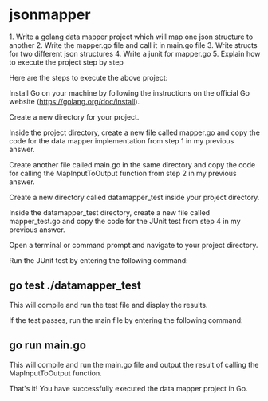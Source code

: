 # jsonmapper

1\. Write a golang data mapper project which will map one json structure
to another 2. Write the mapper.go file and call it in main.go file 3.
Write structs for two different json structures 4. Write a junit for
mapper.go 5. Explain how to execute the project step by step

Here are the steps to execute the above project:

Install Go on your machine by following the instructions on the official
Go website (https://golang.org/doc/install).

Create a new directory for your project.

Inside the project directory, create a new file called mapper.go and
copy the code for the data mapper implementation from step 1 in my
previous answer.

Create another file called main.go in the same directory and copy the
code for calling the MapInputToOutput function from step 2 in my
previous answer.

Create a new directory called datamapper_test inside your project
directory.

Inside the datamapper_test directory, create a new file called
mapper_test.go and copy the code for the JUnit test from step 4 in my
previous answer.

Open a terminal or command prompt and navigate to your project
directory.

Run the JUnit test by entering the following command:

## go test ./datamapper_test

This will compile and run the test file and display the results.

If the test passes, run the main file by entering the following command:

## go run main.go

This will compile and run the main.go file and output the result of
calling the MapInputToOutput function.

That\'s it! You have successfully executed the data mapper project in
Go.
